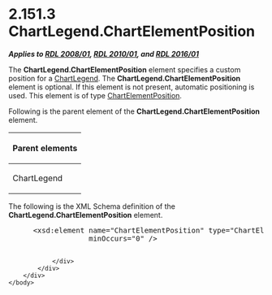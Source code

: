 <html dir="LTR" xmlns:mshelp="http://msdn.microsoft.com/mshelp" xmlns:ddue="http://ddue.schemas.microsoft.com/authoring/2003/5" xmlns:xlink="http://www.w3.org/1999/xlink" xmlns:tool="http://www.microsoft.com/tooltip">
    <head>
        <meta http-equiv="Content-Type" content="text/html; CHARSET=utf-8"></meta>
        <meta name="save" content="history"></meta>
        <title>2.151.3 ChartLegend.ChartElementPosition</title>
        <xml>
            <mshelp:toctitle title="2.151.3 ChartLegend.ChartElementPosition"></mshelp:toctitle>
            <mshelp:rltitle title="[MS-RDL]: ChartLegend.ChartElementPosition"></mshelp:rltitle>
            <mshelp:keyword index="A" term="be5ca042-1ff1-4257-aba1-e374fa03f7c7"></mshelp:keyword>
            <mshelp:attr name="DCSext.ContentType" value="open specification"></mshelp:attr>
            <mshelp:attr name="AssetID" value="be5ca042-1ff1-4257-aba1-e374fa03f7c7"></mshelp:attr>
            <mshelp:attr name="TopicType" value="kbRef"></mshelp:attr>
            <mshelp:attr name="DCSext.Title" value="[MS-RDL]: ChartLegend.ChartElementPosition" />
        </xml>
    </head>
    <body>
        <div id="header">
            <h1 class="heading">2.151.3 ChartLegend.ChartElementPosition</h1>
        </div>
        <div id="mainSection">
            <div id="mainBody">
                <div id="allHistory" class="saveHistory"></div>
                <div id="sectionSection0" class="section" name="collapseableSection">
                    

<p><b><i>Applies to </i></b><a href="1e855f94-4617-47e4-b89e-0856c6cb420f.md"><b><i>RDL 2008/01</i></b></a><b><i>,
</i></b><a href="3428e690-a348-4ec7-8a6a-8efb42d2cdee.md"><b><i>RDL 2010/01</i></b></a><b><i>,
and </i></b><a href="52ce3983-2bfc-4e72-9359-42aaf5fe4509.md"><b><i>RDL 2016/01</i></b></a></p>

<p>The <b>ChartLegend.ChartElementPosition</b> element
specifies a custom position for a <a href="68a0757c-8f1a-42b9-9473-ccedd40029fb.md">ChartLegend</a>. The <b>ChartLegend.ChartElementPosition</b>
element is optional. If this element is not present, automatic positioning is
used. This element is of type <a href="ea978f67-64fd-48c2-af63-ef1752bfedec.md">ChartElementPosition</a>.</p>

<p>Following is the parent element of the <b>ChartLegend.ChartElementPosition</b>
element.</p>

<table>
 <thead>
  <tr>
   <th>
   <p>Parent elements</p>
   </th>
  </tr>
 </thead>
 <tr>
  <td>
  <p>ChartLegend</p>
  </td>
 </tr>
</table>

<p>The following is the XML Schema definition of the <b>ChartLegend.ChartElementPosition</b>
element.</p>

<dl>
<dd>
<div><pre> &lt;xsd:element name=&quot;ChartElementPosition&quot; type=&quot;ChartElementPositionType&quot; 
              minOccurs=&quot;0&quot; /&gt;
  
</pre></div>
</dd></dl>


                </div>
            </div>
        </div>
    </body>
</html>